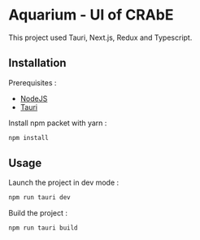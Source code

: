 # Aquarium - UI of CRAbE

This project used Tauri, Next.js, Redux and Typescript.

## Installation

Prerequisites :

- [NodeJS](https://nodejs.org/en/)
- [Tauri](https://tauri.app/v1/guides/getting-started/prerequisites/)

Install npm packet with yarn :

```bash
npm install
```

## Usage

Launch the project in dev mode :

```bash
npm run tauri dev
```

Build the project :

```bash
npm run tauri build
```